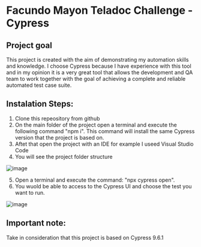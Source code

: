 # Facundo Mayon Teladoc Challenge - Cypress

## Project goal
This project is created with the aim of demonstrating my automation skills and knowledge.
I choose Cypress because I have experience with this tool and in my opinion it is a very great tool that allows the development and QA team to work together with the goal of achieving a complete and reliable automated test case suite.

## Instalation Steps:
1) Clone this repeository from github
2) On the main folder of the project open a terminal and execute the following command "npm i". This command will install the same Cypress version that the project is based on.
3) Aftet that open the project with an IDE for example I useed Visual Studio Code
4) You will see the project folder structure

![image](https://user-images.githubusercontent.com/104914131/215789843-9a70555d-a686-411d-b374-a913ad629a04.png)

5) Open a terminal and execute the command: "npx cypress open".
6) You wuold be able to access to the Cypress UI and choose the test you want to run.

![image](https://user-images.githubusercontent.com/104914131/215790399-7d04cf1d-1a8d-4ef4-89c5-ea308763e847.png)

## Important note:
Take in consideration that this project is based on Cypress 9.6.1
